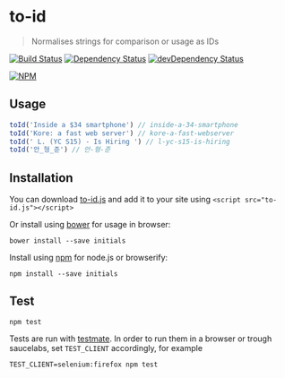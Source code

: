 # to-id

> Normalises strings for comparison or usage as IDs

[![Build Status](https://travis-ci.org/gr2m/to-id.svg?branch=master)](https://travis-ci.org/gr2m/to-id)
[![Dependency Status](https://david-dm.org/gr2m/to-id.svg)](https://david-dm.org/gr2m/to-id)
[![devDependency Status](https://david-dm.org/gr2m/to-id/dev-status.svg)](https://david-dm.org/gr2m/to-id#info=devDependencies)

[![NPM](https://nodei.co/npm/to-id.png?downloads=true&downloadRank=true&stars=true)](https://nodei.co/npm/to-id/)

## Usage

```js
toId('Inside a $34 smartphone') // inside-a-34-smartphone
toId('Kore: a fast web server') // kore-a-fast-webserver
toId(' L. (YC S15) - Is Hiring ') // l-yc-s15-is-hiring
toId('안_형_준') // 안-형-준
```

## Installation

You can download [to-id.js](https://github.com/gr2m/tree/master/to-id.js)
and add it to your site using `<script src="to-id.js"></script>`

Or install using [bower](http://bower.io/) for usage in browser:

```
bower install --save initials
```

Install using [npm](https://npmjs.org/) for node.js or browserify:

```
npm install --save initials
```

## Test

```
npm test
```

Tests are run with [testmate](https://github.com/gr2m/testmate).
In order to run them in a browser or trough saucelabs,
set `TEST_CLIENT` accordingly, for example

```
TEST_CLIENT=selenium:firefox npm test
```

